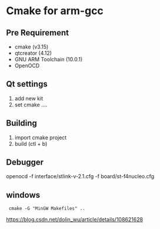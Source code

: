 # Cmake for arm-gcc


## Pre Requirement

* cmake (v3.15)
* qtcreator    (4.12)
* GNU ARM Toolchain (10.0.1)
* OpenOCD

## Qt settings
1. add new kit
2. set cmake ....



## Building
1. import cmake project
2. build (ctl + b)

## Debugger
openocd
-f interface/stlink-v-2.1.cfg -f board/st-f4nucleo.cfg







## windows
```
 cmake -G "MinGW Makefiles" ..
```

https://blog.csdn.net/dolin_wu/article/details/108621628


